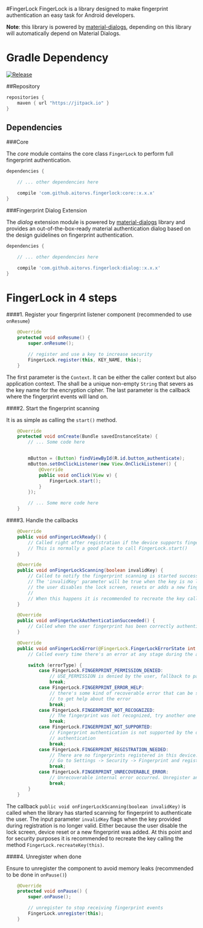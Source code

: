 #FingerLock
FingerLock is a library designed to make fingerprint authentication an easy task for Android developers.

**Note**: this library is powered by [material-dialogs](https://github.com/afollestad/material-dialogs),
depending on this library will automatically depend on Material Dialogs.

# Gradle Dependency

[![Release](https://img.shields.io/github/release/aitorvs/fingerlock.svg?label=jitpack)](https://jitpack.io/#aitorvs/fingerlock)

##Repository

```gradle
repositories {
    maven { url "https://jitpack.io" }
}
```

## Dependencies

###Core

The *core* module contains the core class `FingerLock` to perform full fingerprint authentication.

```gradle
dependencies {

    // ... other dependencies here

    compile 'com.github.aitorvs.fingerlock:core::x.x.x'
}
```

###Fingerprint Dialog Extension

The *dialog* extension module is powered by [material-dialogs](https://github.com/afollestad/material-dialogs)
library and provides an out-of-the-box-ready material authentication dialog based on the design guidelines on fingerprint
authentication.

```gradle
dependencies {

    // ... other dependencies here

    compile 'com.github.aitorvs.fingerlock:dialog::x.x.x'
}
```

# FingerLock in 4 steps

####1. Register your fingerprint listener component (recommended to use `onResume`)

```java
    @Override
    protected void onResume() {
        super.onResume();

        // register and use a key to increase security
        FingerLock.register(this, KEY_NAME, this);
    }
```

The first parameter is the `Context`. It can be either the caller context but also application context.
The shall be a unique non-empty `String` that severs as the key name for the encryption cipher.
The last parameter is the callback where the fingerprint events will land on.

####2. Start the fingerprint scanning

It is as simple as calling the `start()` method.

```java
    @Override
    protected void onCreate(Bundle savedInstanceState) {
        // ... Some code here


        mButton = (Button) findViewById(R.id.button_authenticate);
        mButton.setOnClickListener(new View.OnClickListener() {
            @Override
            public void onClick(View v) {
                FingerLock.start();
            }
        });

        // ... Some more code here
    }
```

####3. Handle the callbacks

```java
    @Override
    public void onFingerLockReady() {
        // Called right after registration if the device supports fingerprint authentication.
        // This is normally a good place to call FingerLock.start()
    }

    @Override
    public void onFingerLockScanning(boolean invalidKey) {
        // Called to notify the fingerprint scanning is started successfully as a result of FingerLock.start()
        // The 'invalidKey' parameter will be true when the key is no longer valid. This happens when
        // the user disables the lock screen, resets or adds a new fingerprint after the key was created (i.e. FingerLock.register())
        //
        // When this happens it is recommended to recreate the key callking FingerLock.recreate(this) method
    }

    @Override
    public void onFingerLockAuthenticationSucceeded() {
        // Called when the user fingerprint has been correctly authenticated
    }

    @Override
    public void onFingerLockError(@FingerLock.FingerLockErrorState int errorType, Exception e) {
        // Called every time there's an error at any stage during the authentication

        switch (errorType) {
            case FingerLock.FINGERPRINT_PERMISSION_DENIED:
                // USE_PERMISSION is denied by the user, fallback to password authentication
                break;
            case FingerLock.FINGERPRINT_ERROR_HELP:
                // there's some kind of recoverable error that can be solved. Call e.getMessage()
                // to get help about the error
                break;
            case FingerLock.FINGERPRINT_NOT_RECOGNIZED:
                // The fingerprint was not recognized, try another one
                break;
            case FingerLock.FINGERPRINT_NOT_SUPPORTED:
                // Fingerprint authentication is not supported by the device. Fallback to password
                // authentication
                break;
            case FingerLock.FINGERPRINT_REGISTRATION_NEEDED:
                // There are no fingerprints registered in this device.
                // Go to Settings -> Security -> Fingerprint and register at least one
                break;
            case FingerLock.FINGERPRINT_UNRECOVERABLE_ERROR:
                // Unrecoverable internal error occurred. Unregister and register back
                break;
        }
    }
```

The callback `public void onFingerLockScanning(boolean invalidKey)` is called when the library has started
scanning for fingerprint to authenticate the user. The input parameter `invalidKey` flags when the key provided
during registration is no longer valid. Either because the user disable the lock screen, device reset or
a new fingerprint was added. At this point and for security purposes it is recommended to recreate the key
calling the method `FingerLock.recreateKey(this)`.

####4. Unregister when done

Ensure to unregister the component to avoid memory leaks (recommended to be done in `onPause()`)

```java
    @Override
    protected void onPause() {
        super.onPause();

        // unregister to stop receiving fingerprint events
        FingerLock.unregister(this);
    }
```